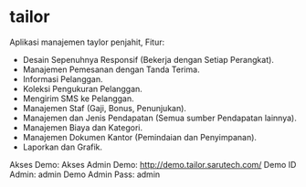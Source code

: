 # tailor
Aplikasi manajemen taylor penjahit, 
Fitur: 
* Desain Sepenuhnya Responsif (Bekerja dengan Setiap Perangkat). 
* Manajemen Pemesanan dengan Tanda Terima. 
* Informasi Pelanggan. 
* Koleksi Pengukuran Pelanggan. 
* Mengirim SMS ke Pelanggan. 
* Manajemen Staf (Gaji, Bonus, Penunjukan).
* Manajemen dan Jenis Pendapatan (Semua sumber Pendapatan lainnya). 
* Manajemen Biaya dan Kategori. 
* Manajemen Dokumen Kantor (Pemindaian dan Penyimpanan). 
* Laporkan dan Grafik. 

Akses Demo: Akses 
Admin Demo: http://demo.tailor.sarutech.com/ 
Demo ID Admin: admin 
Demo Admin Pass: admin 

